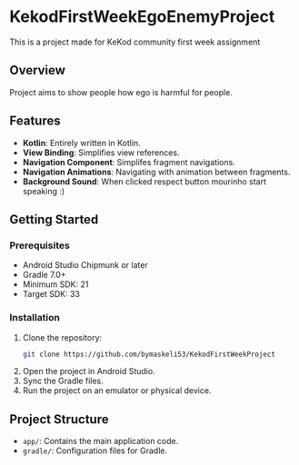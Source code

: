 # KekodFirstWeekEgoEnemyProject

This is a project made for KeKod community first week assignment

## Overview

Project aims to show people how ego is harmful for people.

## Features

- **Kotlin**: Entirely written in Kotlin.
- **View Binding**: Simplifies view references.
- **Navigation Component**: Simplifes fragment navigations.
- **Navigation Animations**: Navigating with animation between fragments.
- **Background Sound**: When clicked respect button mourinho start speaking :)

## Getting Started

### Prerequisites

- Android Studio Chipmunk or later
- Gradle 7.0+
- Minimum SDK: 21
- Target SDK: 33

### Installation

1. Clone the repository:
    ```bash
    git clone https://github.com/bymaskeli53/KekodFirstWeekProject
    ```
2. Open the project in Android Studio.
3. Sync the Gradle files.
4. Run the project on an emulator or physical device.

## Project Structure

- `app/`: Contains the main application code.
- `gradle/`: Configuration files for Gradle.




